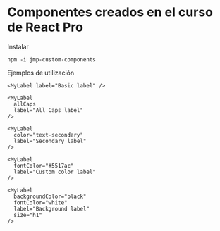 # Componentes creados en el curso de React Pro

Instalar

```
npm -i jmp-custom-components
```

Ejemplos de utilización

```
<MyLabel label="Basic label" />

<MyLabel
  allCaps
  label="All Caps label"
/>

<MyLabel
  color="text-secondary"
  label="Secondary label"
/>

<MyLabel
  fontColor="#5517ac"
  label="Custom color label"
/>

<MyLabel
  backgroundColor="black"
  fontColor="white"
  label="Background label"
  size="h1"
/>
```
